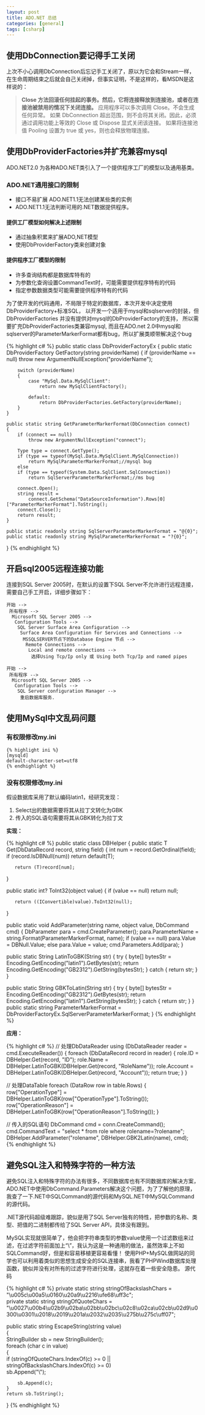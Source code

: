 ```yaml
---
layout: post
title: ADO.NET 总结
categories: [general]
tags: [csharp]
---
```


## 使用DbConnection要记得手工关闭 ##

上次不小心调用DbConnection后忘记手工关闭了，原以为它会和Stream一样，
在生命周期结束之后就会自己关闭掉，但事实证明，不是这样的，看MSDN是这样说的：

> **Close 方法回滚任何挂起的事务。然后，它将连接释放到连接池，或者在连接池被禁用的情况下关闭连接。**
> 应用程序可以多次调用 Close。不会生成任何异常。 
> 如果 DbConnection 超出范围，则不会将其关闭。因此，必须通过调用功能上等效的 Close 或 Dispose 显式关闭该连接。
> 如果将连接池值 Pooling 设置为 true 或 yes，则也会释放物理连接。

## 使用DbProviderFactories并扩充兼容mysql ##
ADO.NET2.0 为各种ADO.NET类引入了一个提供程序工厂的模型以及通用基类。

### ADO.NET通用接口的限制 ###
-  接口不易扩展 ADO.NET1.1无法创建某些类的实例
-  ADO.NET1.1无法判断可用的.NET数据提供程序。

#### 提供工厂模型如何解决上述限制 ####
-  通过抽象积累来扩展ADO,NET模型
-  使用DbProviderFactory类来创建对象

#### 提供程序工厂模型的限制 ####
-  许多查询结构都是数据库特有的
-  为参数化查询设置CommandText时，可能需要提供程序特有的代码
-  指定参数数据类型可能需要提供程序特有的代码

为了使开发的代码通用，不局限于特定的数据库，本次开发中决定使用DbProviderFactory+标准SQL，
以开发一个适用于mysql和sqlserver的封装，但DbProviderFactories
并没有提供对mysql的DbProviderFactory的支持，
所以需要扩充DbProviderFactories类兼容mysql, 而且在ADO.net
2.0中mysql和sqlserver的ParameterMarkerFormat都有bug，所以扩展类顺带解决这个bug

{% highlight c# %}
public static class DbProviderFactoryEx
{
    public static DbProviderFactory GetFactory(string providerName)
    {
        if (providerName == null)
            throw new ArgumentNullException("providerName");

        switch (providerName)
        {
            case "MySql.Data.MySqlClient":
                return new MySqlClientFactory();

            default:
                return DbProviderFactories.GetFactory(providerName);
        }
    }

    public static string GetParameterMarkerFormat(DbConnection connect)
    {
        if (connect == null)
            throw new ArgumentNullException("connect");

        Type type = connect.GetType();
        if (type == typeof(MySql.Data.MySqlClient.MySqlConnection))
            return MySqlParameterMarkerFormat;//mysql bug
        else
        if (type == typeof(System.Data.SqlClient.SqlConnection))
            return SqlServerParameterMarkerFormat;//ms bug

        connect.Open();
        string result = 
            connect.GetSchema("DataSourceInformation").Rows[0]["ParameterMarkerFormat"].ToString();
        connect.Close();
        return result;
    }

    public static readonly string SqlServerParameterMarkerFormat = "@{0}";
    public static readonly string MySqlParameterMarkerFormat = "?{0}";
}
{% endhighlight %}

## 开启sql2005远程连接功能 ##
连接到SQL Server 2005时，在默认的设置下SQL
Server不允许进行远程连接，需要自己手工开启，详细步骤如下： 

	开始 -->
	 所有程序 --> 
	  Microsoft SQL Server 2005 --> 
	   Configuration Tools --> 
	    SQL	Server Surface Area Configuration --> 
		 Surface Area Configuration for	Services and Connections --> 
		  MSSQLSERVER节点下的Database Engine 节点 -->
		   Remote Connections --> 
			Local and remote connections --> 
			 选择Using Tcp/Ip	only 或 Using both Tcp/Ip and named pipes
	
	开始 --> 
	 所有程序 --> 
	  Microsoft SQL Server 2005 --> 
	   Configuration Tools --> 
		SQL Server configuration Manager --> 
		 重启数据库服务.

## 使用MySql中文乱码问题 ##
### 有权限修改my.ini ###
    {% highlight ini %}
    [mysqld]
    default-character-set=utf8
    {% endhighlight %}
        

### 没有权限修改my.ini ###
假设数据库采用了默认编码latin1，经研究发现：

1. Select出的数据需要将其从拉丁文转化为GBK
1. 传入的SQL语句需要将其从GBK转化为拉丁文 

**实现：**

{% highlight c# %}
public static class DBHelper
{
   public static T Get<T>(DbDataRecord record, string field)
   {
       int num = record.GetOrdinal(field);
       if (record.IsDBNull(num))
           return default(T);

       return (T)record[num];
   }

   public static int? ToInt32(object value)
   {
       if (value == null)
           return null;

       return ((IConvertible)value).ToInt32(null);
   }

   public static void AddParameter(string name, object value, DbCommand cmd)
   {
       DbParameter para = cmd.CreateParameter();
       para.ParameterName = string.Format(ParameterMarkerFormat, name);
       if (value == null)
           para.Value = DBNull.Value;
       else
       para.Value = value;
       cmd.Parameters.Add(para);
   }


   public static String LatinToGBK(String str)
   {
       try
       {
           byte[] bytesStr = Encoding.GetEncoding("latin1").GetBytes(str);
           return Encoding.GetEncoding("GB2312").GetString(bytesStr);
       }
       catch
       {
           return str;
       }
   }

   public static String GBKToLatin(String str)
   {
       try
       {
           byte[] bytesStr = Encoding.GetEncoding("GB2312").GetBytes(str);
           return Encoding.GetEncoding("latin1").GetString(bytesStr);
       }
       catch
       {
           return str;
       }
   } 
   public static string ParameterMarkerFormat = 
       DbProviderFactoryEx.SqlServerParameterMarkerFormat;
}
{% endhighlight %}


**应用：**

{% highlight c# %}
// 处理DbDataReader
using (DbDataReader reader = cmd.ExecuteReader())
{
    foreach (DbDataRecord record in reader)
    {
        role.ID = DBHelper.Get<uint>(record, "ID");
        role.Name = DBHelper.LatinToGBK(DBHelper.Get<string>(record, "RoleName"));
        role.Account = DBHelper.LatinToGBK(DBHelper.Get<string>(record, "Account"));
        return true;
    }
}

// 处理DataTable
foreach (DataRow row in table.Rows)
{
    row["OperationType"] = DBHelper.LatinToGBK(row["OperationType"].ToString());
    row["OperationReason"] = DBHelper.LatinToGBK(row["OperationReason"].ToString());
}

// 传入的SQL语句
DbCommand cmd = conn.CreateCommand();
cmd.CommandText = "select * from role where rolename=?rolename";
DBHelper.AddParameter("rolename", DBHelper.GBK2Latin(name), cmd);   
{% endhighlight %}

## 避免SQL注入和特殊字符的一种方法 ##

避免SQL注入和特殊字符的办法有很多，不同数据库也有不同数据库的解决方案，ADO.NET中使用DbCommand.Parameters解决这个问题，为了了解他的原理，我查了一下.NET中SQLCommand的源代码和MySQL.NET中MySQLCommand的源代码。

.NET源代码超级难跟踪，貌似是用了SQL
Server独有的特性，把参数的名称、类型、把值的二进制都传给了SQL Server
API，具体没有跟到。

MySQL实现就很简单了，他会把字符串类型的参数value使用一个过滤数组来过滤，在过滤字符前面加上“\\”，我认为这是一种通用的做法，虽然效率上不如SQLCommand好，但是和容易移植更容易看懂！
使用PHP+MySQL做网站的同学也可以利用着类似的思想生成安全的SQL连接串，我看了PHPWind数据库处理函数，貌似并没有对所有的过滤字符进行处理，这就存在着一些安全隐患。
源代码

{% highlight c# %}
private static string stringOfBackslashChars = "\u005c\u00a5\u0160\u20a9\u2216\ufe68\uff3c";        
private static string stringOfQuoteChars = "\\u0027\\u00b4\\u02b9\\u02ba\\u02bb\\u02bc\\u02c8\\u02ca\\u02cb\\u02d9\\u0300\\u0301\\u2018\\u2019\\u201a\\u2032\\u2035\\u275b\\u275c\\uff07";    

public static string EscapeString(string value)        
{            
    StringBuilder sb = new StringBuilder();            
    foreach (char c in value)            
    {                
        if (stringOfQuoteChars.IndexOf(c) >= 0 || stringOfBackslashChars.IndexOf(c) >= 0)    
            sb.Append("\\");  

        sb.Append(c);            
    }            
    return sb.ToString();        
}
{% endhighlight %}
